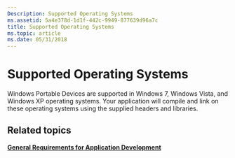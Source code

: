 ```yaml
---
Description: Supported Operating Systems
ms.assetid: 5a4e378d-1d1f-442c-9949-877639d96a7c
title: Supported Operating Systems
ms.topic: article
ms.date: 05/31/2018
---
```


# Supported Operating Systems

Windows Portable Devices are supported in Windows 7, Windows Vista, and Windows XP operating systems. Your application will compile and link on these operating systems using the supplied headers and libraries.

## Related topics

<dl> <dt>

[**General Requirements for Application Development**](general-requirements-for-application-development.md)
</dt> </dl>

 

 



